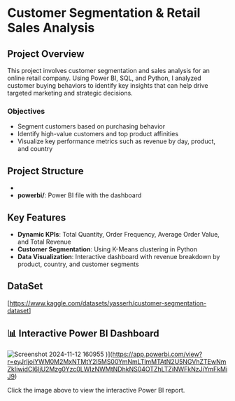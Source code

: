 
# Customer Segmentation & Retail Sales Analysis

## Project Overview

This project involves customer segmentation and sales analysis for an online retail company. Using Power BI, SQL, and Python, I analyzed customer buying behaviors to identify key insights that can help drive targeted marketing and strategic decisions.

### Objectives
- Segment customers based on purchasing behavior
- Identify high-value customers and top product affinities
- Visualize key performance metrics such as revenue by day, product, and country

## Project Structure
- 
- **powerbi/**: Power BI file with the dashboard


## Key Features
- **Dynamic KPIs**: Total Quantity, Order Frequency, Average Order Value, and Total Revenue
- **Customer Segmentation**: Using K-Means clustering in Python
- **Data Visualization**: Interactive dashboard with revenue breakdown by product, country, and customer segments

## DataSet 
[https://www.kaggle.com/datasets/yasserh/customer-segmentation-dataset]

## 📊 Interactive Power BI Dashboard

![Screenshot 2024-11-12 160955](https://github.com/user-attachments/assets/cfff308f-8cc3-4510-ba8b-6ca61e92a38e)
)](https://app.powerbi.com/view?r=eyJrIjoiYWM0M2MxNTMtY2I5MS00YmNmLTlmMTAtN2U5NGVhZTEwNmZkIiwidCI6IjU2Mzg0Yzc0LWIzNWMtNDhkNS04OTZhLTZiNWFkNzJiYmFkMiJ9)

Click the image above to view the interactive Power BI report.



